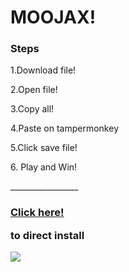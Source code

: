 <h1> MOOJAX! </h1>
<h3> Steps </h3>
<p>1.Download file!</p>
<p>2.Open file! </p>
<p>3.Copy all! </p>
<p>4.Paste on tampermonkey </p>
<p>5.Click save file! </p>
<p>6. Play and Win! </p>
<p>_________________</p>
<u><h3><a href="https://greasyfork.org/en/scripts/397005-moojax-2-4-autoheal-x5-instakill-discord-game-cursor-best-hotkeys">Click here!</a></u><p>to direct install </p></h3>
<a href ="https://www.youtube.com/channel/UCrZVnif0yPniQfdwvdMgf_Q">
<IMG SRC="https://i.imgur.com/AxSIOJE.jpg"></a> </img>
